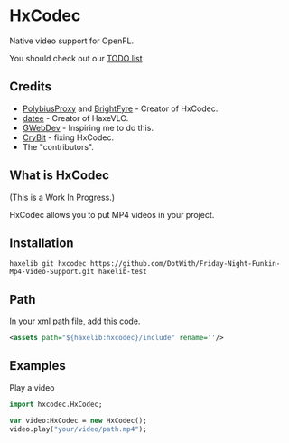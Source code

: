 # HxCodec
Native video support for OpenFL.

You should check out our [TODO list](https://github.com/brightfyregit/Friday-Night-Funkin-Mp4-Video-Support/projects/1)

## Credits
- [PolybiusProxy](https://github.com/polybiusproxy) and [BrightFyre](https://github.com/brightfyregit) - Creator of HxCodec.
- [datee](https://github.com/datee) - Creator of HaxeVLC.
- [GWebDev](https://github.com/GrowtopiaFli) - Inspiring me to do this.
- [CryBit](https://github.com/CryBitDev) - fixing HxCodec.
- The "contributors".

## What is HxCodec
(This is a Work In Progress.)

HxCodec allows you to put MP4 videos in your project.

## Installation
`haxelib git hxcodec https://github.com/DotWith/Friday-Night-Funkin-Mp4-Video-Support.git haxelib-test`

## Path
In your xml path file, add this code.
```xml
<assets path="${haxelib:hxcodec}/include" rename=''/>
```

## Examples
Play a video
```hx
import hxcodec.HxCodec;
```
```hx
var video:HxCodec = new HxCodec();
video.play("your/video/path.mp4");
```
